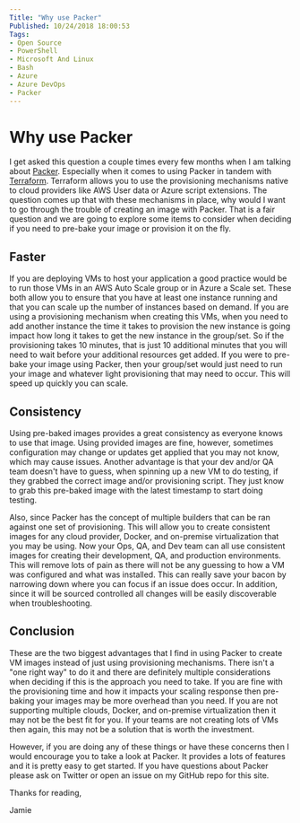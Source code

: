 ```yaml
---
Title: "Why use Packer"
Published: 10/24/2018 18:00:53
Tags: 
- Open Source
- PowerShell
- Microsoft And Linux
- Bash 
- Azure
- Azure DevOps
- Packer
---
```

# Why use Packer

I get asked this question a couple times every few months when I am talking about [Packer](https://www.packer.io/). Especially when it comes to using Packer in tandem with [Terraform](https://www.terraform.io/). Terraform allows you to use the provisioning mechanisms native to cloud providers like AWS User data or Azure script extensions. The question comes up that with these mechanisms in place, why would I want to go through the trouble of creating an image with Packer. That is a fair question and we are going to explore some items to consider when deciding if you need to pre-bake your image or provision it on the fly.

## Faster

If you are deploying VMs to host your application a good practice would be to run those VMs in an AWS Auto Scale group or in Azure a Scale set. These both allow you to ensure that you have at least one instance running and that you can scale up the number of instances based on demand. If you are using a provisioning mechanism when creating this VMs, when you need to add another instance the time it takes to provision the new instance is going impact how long it takes to get the new instance in the group/set. So if the provisioning takes 10 minutes, that is just 10 additional minutes that you will need to wait before your additional resources get added. If you were to pre-bake your image using Packer, then your group/set would just need to run your image and whatever light provisioning that may need to occur. This will speed up quickly you can scale.

## Consistency

Using pre-baked images provides a great consistency as everyone knows to use that image. Using provided images are fine, however, sometimes configuration may change or updates get applied that you may not know, which may cause issues. Another advantage is that your dev and/or QA team doesn't have to guess, when spinning up a new VM to do testing, if they grabbed the correct image and/or provisioning script. They just know to grab this pre-baked image with the latest timestamp to start doing testing.

Also, since Packer has the concept of multiple builders that can be ran against one set of provisioning. This will allow you to create consistent images for any cloud provider, Docker, and on-premise virtualization that you may be using. Now your Ops, QA, and Dev team can all use consistent images for creating their development, QA, and production environments. This will remove lots of pain as there will not be any guessing to how a VM was configured and what was installed. This can really save your bacon by narrowing down where you can focus if an issue does occur. In addition, since it will be sourced controlled all changes will be easily discoverable when troubleshooting.

## Conclusion

These are the two biggest advantages that I find in using Packer to create VM images instead of just using provisioning mechanisms. There isn't a "one right way" to do it and there are definitely multiple considerations when deciding if this is the approach you need to take. If you are fine with the provisioning time and how it impacts your scaling response then pre-baking your images may be more overhead than you need. If you are not supporting multiple clouds, Docker, and on-premise virtualization then it may not be the best fit for you. If your teams are not creating lots of VMs then again, this may not be a solution that is worth the investment.

However, if you are doing any of these things or have these concerns then I would encourage you to take a look at Packer. It provides a lots of features and it is pretty easy to get started. If you have questions about Packer please ask on Twitter or open an issue on my GitHub repo for this site.

Thanks for reading,

Jamie